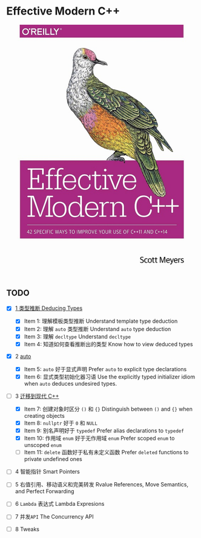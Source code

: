 # Effective Modern C++

![img](https://raw.githubusercontent.com/Ubpa/ImgBed/master/Note/Cpp/EffectiveModernCpp/s27951196.jpg?token=AOZ4T7Cye7R8d7aGAky9Vx1DFeVfuQ1Fks5cmZ7iwA%3D%3D)

## TODO

- [x] [1 类型推断 Deducing Types](https://github.com/Ubpa/Note/blob/master/Cpp/EffectiveModernCpp/notes/C1.md) 
  - [x] Item 1: 理解模板类型推断 Understand template type deduction
  - [x] Item 2: 理解 `auto` 类型推断 Understand `auto` type deduction
  - [x] Item 3: 理解 `decltype` Understand `decltype` 
  - [x] Item 4: 知道如何查看推断出的类型 Know how to view deduced types
- [x] 2 [auto](https://github.com/Ubpa/Note/blob/master/Cpp/EffectiveModernCpp/notes/C2.md) 
  - [x] Item 5: `auto` 好于显式声明 Prefer `auto` to explicit type declarations 
  - [x] Item 6: 显式类型初始化器习语 Use the explicitly typed initializer idiom when `auto` deduces undesired types. 
- [ ] 3 [迁移到现代 C++](https://github.com/Ubpa/Note/blob/master/Cpp/EffectiveModernCpp/notes/C3.md) 
  - [x] Item 7: 创建对象时区分 `()` 和 `{}` Distinguish between `()` and `{}` when creating objects 
  - [x] Item 8: `nullptr` 好于 `0` 和 `NULL` 
  - [x] Item 9: 别名声明好于 `typedef` Prefer alias declarations to `typedef` 
  - [x] Item 10: 作用域 `enum` 好于无作用域 `enum`  Prefer scoped `enum` to unscoped `enum` 
  - [ ] Item 11: `delete` 函数好于私有未定义函数 Prefer `deleted` functions to private undefined ones
- [ ] 4 智能指针 Smart Pointers
- [ ] 5 右值引用、移动语义和完美转发 Rvalue References, Move Semantics, and Perfect Forwarding
- [ ] 6 `Lambda` 表达式 Lambda Expresions
- [ ] 7 并发`API` The Concurrency API
- [ ] 8 Tweaks

